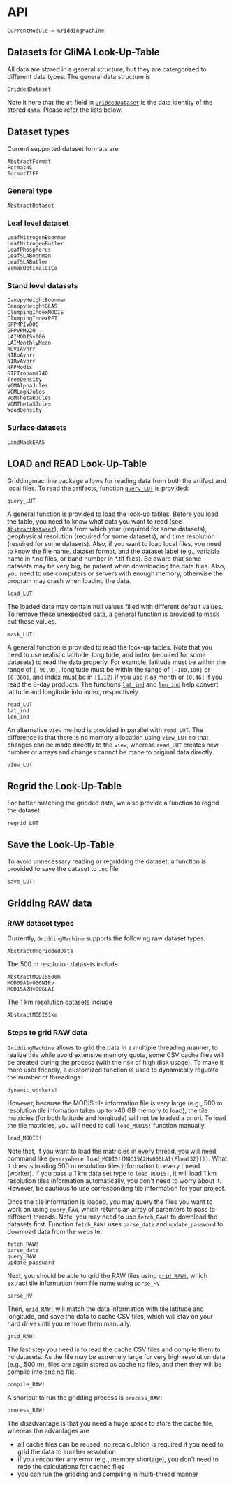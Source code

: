 # API
```@meta
CurrentModule = GriddingMachine
```




## Datasets for CliMA Look-Up-Table

All data are stored in a general structure, but they are catergorized to
    different data types. The general data structure is

```@docs
GriddedDataset
```

Note it here that the `dt` field in [`GriddedDataset`](@ref) is the data
    identity of the stored `data`. Please refer the lists below.




## Dataset types

Current supported dataset formats are

```@docs
AbstractFormat
FormatNC
FormatTIFF
```

### General type

```@docs
AbstractDataset
```

### Leaf level dataset

```@docs
LeafNitrogenBoonman
LeafNitrogenButler
LeafPhosphorus
LeafSLABoonman
LeafSLAButler
VcmaxOptimalCiCa
```

### Stand level datasets

```@docs
CanopyHeightBoonman
CanopyHeightGLAS
ClumpingIndexMODIS
ClumpingIndexPFT
GPPMPIv006
GPPVPMv20
LAIMODISv006
LAIMonthlyMean
NDVIAvhrr
NIRoAvhrr
NIRvAvhrr
NPPModis
SIFTropomi740
TreeDensity
VGMAlphaJules
VGMLogNJules
VGMThetaRJules
VGMThetaSJules
WoodDensity
```

### Surface datasets

```@docs
LandMaskERA5
```




## LOAD and READ Look-Up-Table

Griddingmachine package allows for reading data from both the artifact and
    local files. To read the artifacts, function [`query_LUT`](@ref) is
    provided:

```@docs
query_LUT
```

A general function is provided to load the look-up tables. Before you load the
    table, you need to know what data you want to read (see
    [`AbstractDataset`](@ref)), data from which year (required for some
    datasets), geophysical resolution (required for some datasets), and time
    resolution (resuired for some datasets). Also, if you want to load local
    files, you need to know the file name, dataset format, and the dataset
    label (e.g., variable name in *.nc files, or band number in *.tif files).
    Be aware that some datasets may be very big, be patient when downloading
    the data files. Also, you need to use computers or servers with enough
    memory, otherwise the program may crash when loading the data.

```@docs
load_LUT
```

The loaded data may contain null values filled with different default values.
    To remove these unexpected data, a general function is provided to mask out
    these values.

```@docs
mask_LUT!
```

A general function is provided to read the look-up tables. Note that you need
    to use realistic latitude, longitude, and index (required for some
    datasets) to read the data properly. For example, latitude must be within
    the range of `[-90,90]`, longitude must be within the range of `[-180,180]`
    or `[0,360]`, and index must be in `[1,12]` if you use it as month or
    `[0,46]` if you read the 8-day products. The functions [`lat_ind`](@ref)
    and [`lon_ind`](@ref) help convert latitude and longitude into index,
    respectively.

```@docs
read_LUT
lat_ind
lon_ind
```

An alternative `view` method is provided in parallel with `read_LUT`. The
    difference is that there is no memory allocation using `view_LUT` so that
    changes can be made directly to the `view`, whereas `read_LUT` creates new
    number or arrays and changes cannot be made to original data directly.

```@docs
view_LUT
```




## Regrid the Look-Up-Table

For better matching the gridded data, we also provide a function to regrid the
    dataset.

```@docs
regrid_LUT
```




## Save the Look-Up-Table

To avoid unnecessary reading or regridding the dataset, a function is provided
    to save the dataset to `.nc` file

```@docs
save_LUT!
```




## Gridding RAW data

### RAW dataset types

Currently, `GriddingMachine` supports the following raw dataset types:

```@docs
AbstractUngriddedData
```

The 500 m resolution datasets include
```@docs
AbstractMODIS500m
MOD09A1v006NIRv
MOD15A2Hv006LAI
```

The 1 km resolution datasets include
```@docs
AbstractMODIS1km
```

### Steps to grid RAW data

`GriddingMachine` allows to grid the data in a multiple threading manner, to
    realize this while avoid extensive memory quota, some CSV cache files will
    be created during the process (with the risk of high disk usage). To
    make it more user friendly, a customized function is used to dynamically
    regulate the number of threadings:

```@docs
dynamic_workers!
```

However, because the MODIS tile information file is very large (e.g., 500 m
    resolution tile infomation takes up to >40 GB memory to load), the tile
    matricies (for both latitude and longitude) will not be loaded a priori. To
    load the tile matricies, you will need to call `load_MODIS!` function
    manually,

```@docs
load_MODIS!
```

Note that, if you want to load the matricies in every thread, you will need
    command like `@everywhere load_MODIS!(MOD15A2Hv006LAI{Float32}())`. What it
    does is loading 500 m resolution tiles information to every thread
    (worker). If you pass a 1 km data set type to `load_MODIS!`, it will load
    1 km resolution tiles information automatically, you don't need to worry
    about it. However, be cautious to use corresponding tile information for
    your project.

Once the tile information is loaded, you may query the files you want to work
    on using `query_RAW`, which returns an array of paramters to pass to
    different threads. Note, you may need to use `fetch_RAW!` to download the
    datasets first. Function `fetch_RAW!` uses `parse_date` and
    `update_password` to download data from the website.

```@docs
fetch_RAW!
parse_date
query_RAW
update_password
```

Next, you should be able to grid the RAW files using [`grid_RAW!`](@ref), which
    extract tile information from file name using `parse_HV`

```@docs
parse_HV
```

Then, [`grid_RAW!`](@ref) will match the data information with tile latitude and
    longitude, and save the data to cache CSV files, which will stay on your
    hard drive until you remove them manually.

```@docs
grid_RAW!
```

The last step you need is to read the cache CSV files and compile them to nc
    datasets. As the file may be extremely large for very high resolution data
    (e.g., 500 m), files are again stored as cache nc files, and then they will
    be compile into one nc file.

```@docs
compile_RAW!
```

A shortcut to run the gridding process is `process_RAW!`

```@docs
process_RAW!
```

The disadvantage is that you need a huge space to store the cache file, whereas
    the advantages are

- all cache files can be reused, no recalculation is required if you need to
    grid the data to another resolution
- if you encounter any error (e.g., memory shortage), you don't need to redo
    the calculations for cached files
- you can run the gridding and compiling in multi-thread manner
